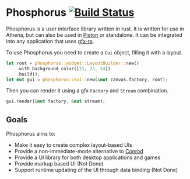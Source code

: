 <!--
    Copyright 2015 The Athena Developers.

    Licensed under the Apache License, Version 2.0 (the "License");
    you may not use this file except in compliance with the License.
    You may obtain a copy of the License at

        http://www.apache.org/licenses/LICENSE-2.0

    Unless required by applicable law or agreed to in writing, software
    distributed under the License is distributed on an "AS IS" BASIS,
    WITHOUT WARRANTIES OR CONDITIONS OF ANY KIND, either express or implied.
    See the License for the specific language governing permissions and
    limitations under the License.
-->

# Phosphorus [![Build Status](https://travis-ci.org/athena-org/phosphorus.png?branch=develop)](https://travis-ci.org/gfx-rs/gfx-rs)

Phosphorus is a user interface library written in rust. It is written for use in Athena, but can also be used in [Piston](https://github.com/PistonDevelopers/piston) or standalone. It can be integrated into any application that uses [gfx-rs](https://github.com/gfx-rs/gfx-rs).

To use Phosphorus you need to create a `Gui` object, filling it with a layout.

```Rust
let root = phosphorus::widget::LayoutBuilder::new()
    .with_background_color([21, 23, 24])
    .build();
let mut gui = phosphorus::Gui::new(&mut canvas.factory, root);
```

Then you can render it using a gfx `Factory` and `Stream` combination.

```Rust
gui.render(&mut factory, &mut stream);
```

## Goals
Phosphorus aims to:
- Make it easy to create complex layout-based UIs
- Provide a non-immediate-mode alternative to [Conrod](https://github.com/PistonDevelopers/conrod)
- Provide a UI library for both desktop applications and games
- Provide markup based UI (Not Done)
- Support runtime updating of the UI through data binding (Not Done)
